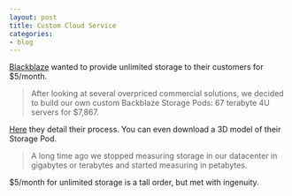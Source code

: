 ```yaml
---
layout: post
title: Custom Cloud Service
categories:
- blog
---
```


[Blackblaze](https://www.backblaze.com) wanted to provide unlimited storage to their customers for $5/month.

<blockquote>After looking at several overpriced commercial solutions, we decided to build our own custom Backblaze Storage Pods: 67 terabyte 4U servers for $7,867.</blockquote>

[Here](https://www.backblaze.com/blog/petabytes-on-a-budget-how-to-build-cheap-cloud-storage/) they detail their process. You can even download a 3D model of their Storage Pod.

<blockquote>A long time ago we stopped measuring storage in our datacenter in gigabytes or terabytes and started measuring in petabytes.</blockquote>

$5/month for unlimited storage is a tall order, but met with ingenuity.


